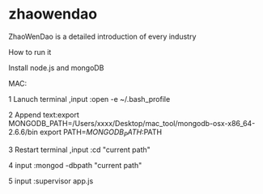 zhaowendao
==========

ZhaoWenDao is a detailed introduction of every industry

How to run it

Install node.js and mongoDB

MAC:

1 Lanuch terminal ,input :open -e ~/.bash_profile

2 Append text:export MONGODB_PATH=/Users/xxxx/Desktop/mac_tool/mongodb-osx-x86_64-2.6.6/bin
export PATH=$MONGODB_PATH:$PATH

3 Restart terminal ,input :cd "current path"

4 input :mongod -dbpath "current path"

5 input :supervisor app.js